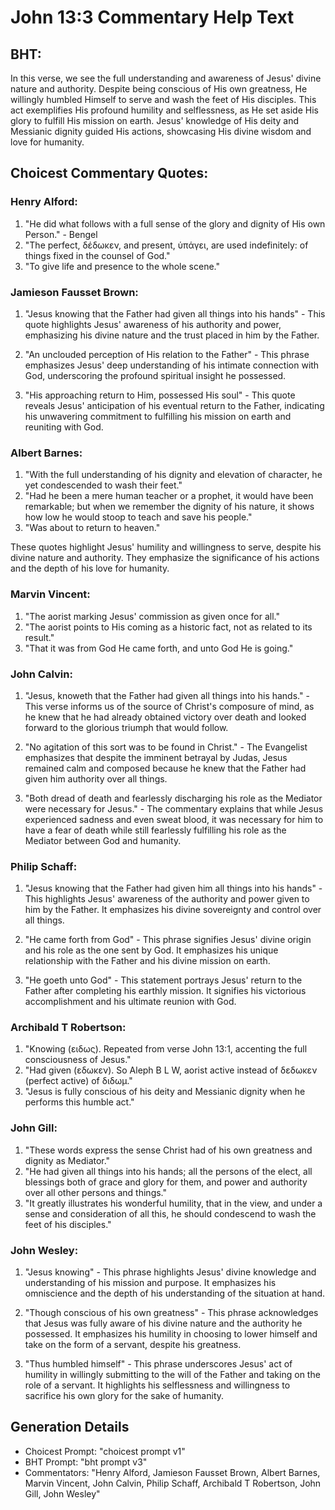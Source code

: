 # John 13:3 Commentary Help Text

## BHT:
In this verse, we see the full understanding and awareness of Jesus' divine nature and authority. Despite being conscious of His own greatness, He willingly humbled Himself to serve and wash the feet of His disciples. This act exemplifies His profound humility and selflessness, as He set aside His glory to fulfill His mission on earth. Jesus' knowledge of His deity and Messianic dignity guided His actions, showcasing His divine wisdom and love for humanity.

## Choicest Commentary Quotes:
### Henry Alford:
1. "He did what follows with a full sense of the glory and dignity of His own Person." - Bengel
2. "The perfect, δέδωκεν, and present, ὑπάγει, are used indefinitely: of things fixed in the counsel of God." 
3. "To give life and presence to the whole scene."

### Jamieson Fausset Brown:
1. "Jesus knowing that the Father had given all things into his hands" - This quote highlights Jesus' awareness of his authority and power, emphasizing his divine nature and the trust placed in him by the Father.

2. "An unclouded perception of His relation to the Father" - This phrase emphasizes Jesus' deep understanding of his intimate connection with God, underscoring the profound spiritual insight he possessed.

3. "His approaching return to Him, possessed His soul" - This quote reveals Jesus' anticipation of his eventual return to the Father, indicating his unwavering commitment to fulfilling his mission on earth and reuniting with God.

### Albert Barnes:
1. "With the full understanding of his dignity and elevation of character, he yet condescended to wash their feet."
2. "Had he been a mere human teacher or a prophet, it would have been remarkable; but when we remember the dignity of his nature, it shows how low he would stoop to teach and save his people."
3. "Was about to return to heaven."

These quotes highlight Jesus' humility and willingness to serve, despite his divine nature and authority. They emphasize the significance of his actions and the depth of his love for humanity.

### Marvin Vincent:
1. "The aorist marking Jesus' commission as given once for all."
2. "The aorist points to His coming as a historic fact, not as related to its result."
3. "That it was from God He came forth, and unto God He is going."

### John Calvin:
1. "Jesus, knoweth that the Father had given all things into his hands." - This verse informs us of the source of Christ's composure of mind, as he knew that he had already obtained victory over death and looked forward to the glorious triumph that would follow.

2. "No agitation of this sort was to be found in Christ." - The Evangelist emphasizes that despite the imminent betrayal by Judas, Jesus remained calm and composed because he knew that the Father had given him authority over all things.

3. "Both dread of death and fearlessly discharging his role as the Mediator were necessary for Jesus." - The commentary explains that while Jesus experienced sadness and even sweat blood, it was necessary for him to have a fear of death while still fearlessly fulfilling his role as the Mediator between God and humanity.

### Philip Schaff:
1) "Jesus knowing that the Father had given him all things into his hands" - This highlights Jesus' awareness of the authority and power given to him by the Father. It emphasizes his divine sovereignty and control over all things.

2) "He came forth from God" - This phrase signifies Jesus' divine origin and his role as the one sent by God. It emphasizes his unique relationship with the Father and his divine mission on earth.

3) "He goeth unto God" - This statement portrays Jesus' return to the Father after completing his earthly mission. It signifies his victorious accomplishment and his ultimate reunion with God.

### Archibald T Robertson:
1. "Knowing (ειδως). Repeated from verse John 13:1, accenting the full consciousness of Jesus."
2. "Had given (εδωκεν). So Aleph B L W, aorist active instead of δεδωκεν (perfect active) of διδωμ."
3. "Jesus is fully conscious of his deity and Messianic dignity when he performs this humble act."

### John Gill:
1. "These words express the sense Christ had of his own greatness and dignity as Mediator."
2. "He had given all things into his hands; all the persons of the elect, all blessings both of grace and glory for them, and power and authority over all other persons and things."
3. "It greatly illustrates his wonderful humility, that in the view, and under a sense and consideration of all this, he should condescend to wash the feet of his disciples."

### John Wesley:
1. "Jesus knowing" - This phrase highlights Jesus' divine knowledge and understanding of his mission and purpose. It emphasizes his omniscience and the depth of his understanding of the situation at hand.

2. "Though conscious of his own greatness" - This phrase acknowledges that Jesus was fully aware of his divine nature and the authority he possessed. It emphasizes his humility in choosing to lower himself and take on the form of a servant, despite his greatness.

3. "Thus humbled himself" - This phrase underscores Jesus' act of humility in willingly submitting to the will of the Father and taking on the role of a servant. It highlights his selflessness and willingness to sacrifice his own glory for the sake of humanity.


## Generation Details
- Choicest Prompt: "choicest prompt v1"
- BHT Prompt: "bht prompt v3"
- Commentators: "Henry Alford, Jamieson Fausset Brown, Albert Barnes, Marvin Vincent, John Calvin, Philip Schaff, Archibald T Robertson, John Gill, John Wesley"
